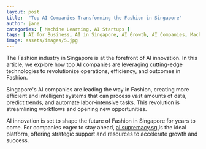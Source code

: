 ```yaml
---
layout: post
title:  "Top AI Companies Transforming the Fashion in Singapore"
author: jane
categories: [ Machine Learning, AI Startups ]
tags: [ AI for Business, AI in Singapore, AI Growth, AI Companies, Machine Learning Innovations ]
image: assets/images/5.jpg
---
```


The Fashion industry in Singapore is at the forefront of AI innovation. In this article, we explore how top AI companies are leveraging cutting-edge technologies to revolutionize operations, efficiency, and outcomes in Fashion.

Singapore's AI companies are leading the way in Fashion, creating more efficient and intelligent systems that can process vast amounts of data, predict trends, and automate labor-intensive tasks. This revolution is streamlining workflows and opening new opportunities.

AI innovation is set to shape the future of Fashion in Singapore for years to come. For companies eager to stay ahead, <a href="https://ai.supremacy.sg" target="_blank"> ai.supremacy.sg </a> is the ideal platform, offering strategic support and resources to accelerate growth and success.
